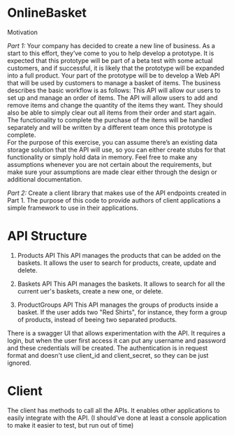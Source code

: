 # OnlineBasket

Motivation

*Part 1:*
Your company has decided to create a new line of business.  As a start to this effort, they’ve come to you to help develop a prototype.  It is expected that this prototype will be part of a beta test with some actual customers, and if successful, it is likely that the prototype will be expanded into a full product.
Your part of the prototype will be to develop a Web API that will be used by customers to manage a basket of items. The business describes the basic workflow is as follows:
This API will allow our users to set up and manage an order of items.  The API will allow users to add and remove items and change the quantity of the items they want.  They should also be able to simply clear out all items from their order and start again.
The functionality to complete the purchase of the items will be handled separately and will be written by a different team once this prototype is complete.  
For the purpose of this exercise, you can assume there’s an existing data storage solution that the API will use, so you can either create stubs for that functionality or simply hold data in memory.
Feel free to make any assumptions whenever you are not certain about the requirements, but make sure your assumptions are made clear either through the design or additional documentation.

*Part 2:*
Create a client library that makes use of the API endpoints created in Part 1.  The purpose of this code to provide authors of client applications a simple framework to use in their applications.

# API Structure

1. Products API
This API manages the products that can be added on the baskets. It allows the user to search for products, create, update and delete.

2. Baskets API
This API manages the baskets. It allows to search for all the current uer's baskets, create a new one, or delete.

3. ProductGroups API
This API manages the groups of products inside a basket. If the user adds two "Red Shirts", for instance, they form a group of products, instead of beeing two separated products.

There is a swagger UI that allows experimentation with the API. It requires a login, but when the user first access it can put any username and password and these credentials will be created. The authentication is in request format and doesn't use client_id and client_secret, so they can be just ignored.

# Client
The client has methods to call all the APIs. It enables other applications to easily integrate with the API.
(I should've done at least a console application to make it easier to test, but run out of time)
